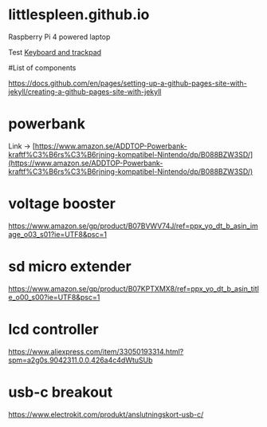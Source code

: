 # littlespleen.github.io
Raspberry Pi 4 powered laptop

Test [Keyboard and trackpad](keybaord.md)

#List of components

https://docs.github.com/en/pages/setting-up-a-github-pages-site-with-jekyll/creating-a-github-pages-site-with-jekyll

# powerbank
Link -> [https://www.amazon.se/ADDTOP-Powerbank-kraftf%C3%B6rs%C3%B6rjning-kompatibel-Nintendo/dp/B088BZW3SD/](https://www.amazon.se/ADDTOP-Powerbank-kraftf%C3%B6rs%C3%B6rjning-kompatibel-Nintendo/dp/B088BZW3SD/)

# voltage booster
https://www.amazon.se/gp/product/B07BVWV74J/ref=ppx_yo_dt_b_asin_image_o03_s01?ie=UTF8&psc=1

# sd micro extender
https://www.amazon.se/gp/product/B07KPTXMX8/ref=ppx_yo_dt_b_asin_title_o00_s00?ie=UTF8&psc=1

# lcd controller
https://www.aliexpress.com/item/33050193314.html?spm=a2g0s.9042311.0.0.426a4c4dWtuSUb

# usb-c breakout
https://www.electrokit.com/produkt/anslutningskort-usb-c/


